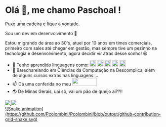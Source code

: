 # Olá 👋, me chamo Paschoal !
Puxe uma cadeira e fique a vontade.

Sou um dev em desenvolvimento 🥁

Estou migrando de área ao 30's, atuei por 10 anos em times comerciais, primeiro com sales até chegar em gestão, mas sempre tive um pezinho na tecnologia e desenvolvimento, agora decidir vir atras desse sonho!
😆

- 👀 Tenho aprendido linguagens como: 
<img style="" src="https://cdn.jsdelivr.net/gh/devicons/devicon/icons/html5/html5-original.svg" width="20" height="20"/> <img src="https://cdn.jsdelivr.net/gh/devicons/devicon/icons/css3/css3-original.svg" width="20" height="20"/> <img src="https://cdn.jsdelivr.net/gh/devicons/devicon/icons/javascript/javascript-original.svg" width="20" height="20"/> <img src="https://cdn.jsdelivr.net/gh/devicons/devicon/icons/java/java-original-wordmark.svg" width="20" height="20"/> <img src="https://cdn.jsdelivr.net/gh/devicons/devicon/icons/php/php-original.svg" width="20" height="20" />
- 🌱 Barecharelando em Ciências da Computação na Descomplica, além de alguns cursos extras nas linguagens ...          
- 📫 Dá uma conferida no meu <a href="https://www.linkedin.com/in/paschoal-colombini-77b395b9/" target="_blank"><img src="https://img.shields.io/badge/-LinkedIn-%230077B5?style=for-the-badge&logo=linkedin&logoColor=white" target="_blank" width="80" height="25"></a> 
- 🌎 De Minas Gerais, uai sô, vai um pão de queijo ai??!! 
           
<div>
<a href="htts://github.com/Pcolombini">
<img height="145em" src="https://github-readme-stats.vercel.app/api/top-langs/?username=Pcolombini&layout=compact&langs_count=7&theme=dracula"/>
<img height="220em" src="https://github-readme-stats.vercel.app/api?username=Pcolombini&show_icons=true&theme=dracula&include_all_commits=true&count_private=true"/>
</div>
![Snake animation](https://github.com/Pcolombini/Pcolombini/blob/output/github-contribution-grid-snake.svg)  
<!---
Pcolombini/Pcolombini is a ✨ special ✨ repository because its `README.md` (this file) appears on your GitHub profile.
You can click the Preview link to take a look at your changes.
--->
